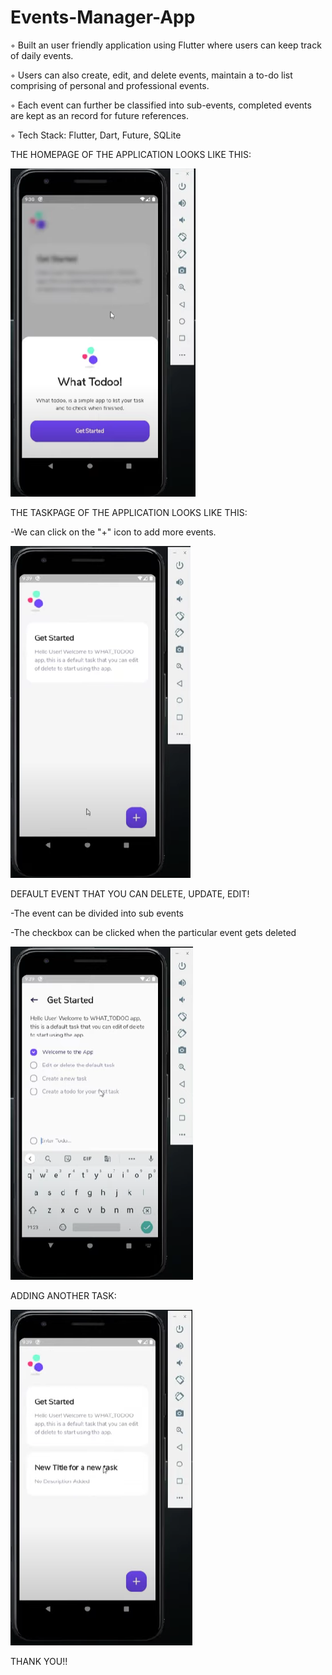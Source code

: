 # Events-Manager-App
◦ Built an user friendly application using Flutter where users can keep track of daily events.

◦ Users can also create, edit, and delete events, maintain a to-do list comprising of personal and professional events.

◦ Each event can further be classified into sub-events, completed events are kept as an record for future references.

◦ Tech Stack: Flutter, Dart, Future, SQLite

THE HOMEPAGE OF THE APPLICATION LOOKS LIKE THIS:

<img src="https://github.com/Khushi-Mineeyar/Events-Manager-App/blob/master/Screenshot%202022-07-09%20001528.png"  title="HOME PAGE">

THE TASKPAGE OF THE APPLICATION LOOKS LIKE THIS:

-We can click on the "+" icon to add more events.


<img src="https://github.com/Khushi-Mineeyar/Events-Manager-App/blob/master/Screenshot%202022-07-09%20002108.png"  title="TASK PAGE">

DEFAULT EVENT THAT YOU CAN DELETE, UPDATE, EDIT!

-The event can be divided into sub events

-The checkbox can be clicked when the particular event gets deleted


<img src="https://github.com/Khushi-Mineeyar/Events-Manager-App/blob/master/Screenshot%202022-07-09%20002424.png"  title="EVENT">

ADDING ANOTHER TASK:

<img src="https://github.com/Khushi-Mineeyar/Events-Manager-App/blob/master/Screenshot%202022-07-09%20002517.png"  title="NEW TASK">

THANK YOU!!
